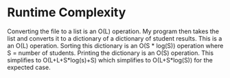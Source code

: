 <h1> Runtime Complexity</H1>
Converting the file to a list is an O(L) operation. 
My program then takes the list and converts
it to a dictionary of a dictionary of student results. This
is a an O(L) operation. Sorting this dictionary is
an O(S * log(S)) operation where S = number of students. Printing
the dictionary is an O(S) operation. 
This simplifies to O(L+L+S*log(s)+S) which
simplifies to O(L+S*log(S)) for the expected case.

